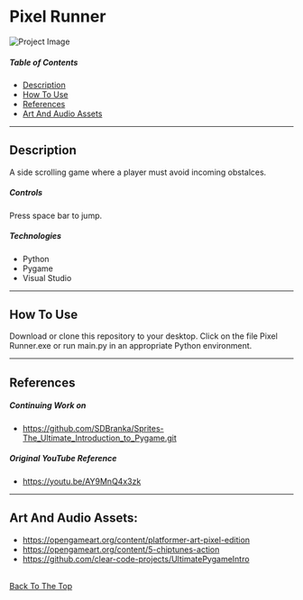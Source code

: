 # Pixel Runner

![Project Image]("https://github.com/SDBranka/Pixel_Runner/blob/main/img/Sky.png")

##### Table of Contents

- [Description](#description)
- [How To Use](#how-to-use)
- [References](#references)
- [Art And Audio Assets](#art-and-audio-assets)

---

## Description

A side scrolling game where a player must avoid incoming obstalces.

##### Controls

Press space bar to jump.

##### Technologies

- Python
- Pygame
- Visual Studio

---

## How To Use

Download or clone this repository to your desktop. Click on the file Pixel Runner.exe or run main.py in an appropriate Python environment.

---

## References

##### Continuing Work on

- https://github.com/SDBranka/Sprites-The_Ultimate_Introduction_to_Pygame.git

##### Original YouTube Reference

- https://youtu.be/AY9MnQ4x3zk

---

## Art And Audio Assets:
- https://opengameart.org/content/platformer-art-pixel-edition
- https://opengameart.org/content/5-chiptunes-action
- https://github.com/clear-code-projects/UltimatePygameIntro

\
[Back To The Top](#pixel-runner)